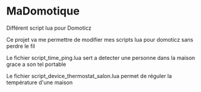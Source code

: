 # MaDomotique
Différent script lua pour Domoticz

Ce projet va me permettre de modifier mes scripts lua pour domoticz sans perdre le fil

Le fichier script_time_ping.lua sert a detecter une personne dans la maison grace a son tel portable

Le fichier script_device_thermostat_salon.lua permet de réguler la température d'une maison



